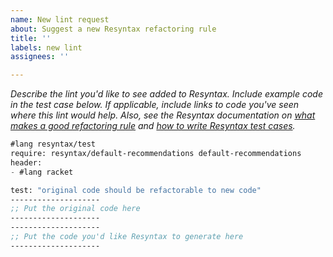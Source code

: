 ```yaml
---
name: New lint request
about: Suggest a new Resyntax refactoring rule
title: ''
labels: new lint
assignees: ''

---
```


_Describe the lint you'd like to see added to Resyntax. Include example code in the test case below. If applicable, include links to code you've seen where this lint would help. Also, see the Resyntax documentation on [what makes a good refactoring rule](https://docs.racket-lang.org/resyntax/Refactoring_Rules_and_Suites.html#%28part._.What_.Makes_a_.Good_.Refactoring_.Rule_%29) and [how to write Resyntax test cases](https://docs.racket-lang.org/resyntax/Testing_Refactoring_Rules.html)._

```scheme
#lang resyntax/test
require: resyntax/default-recommendations default-recommendations
header:
- #lang racket

test: "original code should be refactorable to new code"
--------------------
;; Put the original code here
--------------------
--------------------
;; Put the code you'd like Resyntax to generate here
--------------------
```

